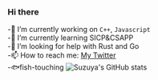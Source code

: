 ### Hi there

-🔭 I’m currently working on `C++`, `Javascript`  
-🌱 I’m currently learning SICP&CSAPP  
-🤔 I’m looking for help with Rust and Go  
-📫 How to reach me: [My Twitter](https://twitter.com/Suzuya_cl)  
-🐟fish-touching
![Suzuya's GitHub stats](https://github-readme-stats.vercel.app/api?username=suzuya-arch&show_icons=true&theme=vue-dark)
